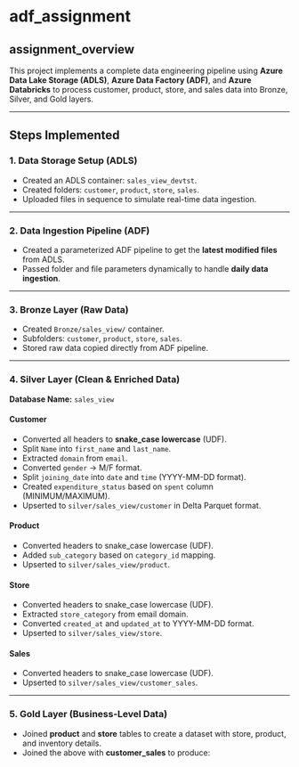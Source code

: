 # adf_assignment

## assignment_overview
This project implements a complete data engineering pipeline using **Azure Data Lake Storage (ADLS)**, **Azure Data Factory (ADF)**, and **Azure Databricks** to process customer, product, store, and sales data into Bronze, Silver, and Gold layers.

---

## Steps Implemented

### 1. Data Storage Setup (ADLS)
- Created an ADLS container: `sales_view_devtst`.
- Created folders: `customer`, `product`, `store`, `sales`.
- Uploaded files in sequence to simulate real-time data ingestion.

---

### 2. Data Ingestion Pipeline (ADF)
- Created a parameterized ADF pipeline to get the **latest modified files** from ADLS.
- Passed folder and file parameters dynamically to handle **daily data ingestion**.

---

### 3. Bronze Layer (Raw Data)
- Created `Bronze/sales_view/` container.
- Subfolders: `customer`, `product`, `store`, `sales`.
- Stored raw data copied directly from ADF pipeline.

---

### 4. Silver Layer (Clean & Enriched Data)
**Database Name:** `sales_view`

#### Customer
- Converted all headers to **snake_case lowercase** (UDF).
- Split `Name` into `first_name` and `last_name`.
- Extracted `domain` from `email`.
- Converted `gender` → M/F format.
- Split `joining_date` into `date` and `time` (YYYY-MM-DD format).
- Created `expenditure_status` based on `spent` column (MINIMUM/MAXIMUM).
- Upserted to `silver/sales_view/customer` in Delta Parquet format.

#### Product
- Converted headers to snake_case lowercase (UDF).
- Added `sub_category` based on `category_id` mapping.
- Upserted to `silver/sales_view/product`.

#### Store
- Converted headers to snake_case lowercase (UDF).
- Extracted `store_category` from email domain.
- Converted `created_at` and `updated_at` to YYYY-MM-DD format.
- Upserted to `silver/sales_view/store`.

#### Sales
- Converted headers to snake_case lowercase (UDF).
- Upserted to `silver/sales_view/customer_sales`.

---

### 5. Gold Layer (Business-Level Data)
- Joined **product** and **store** tables to create a dataset with store, product, and inventory details.
- Joined the above with **customer_sales** to produce:
